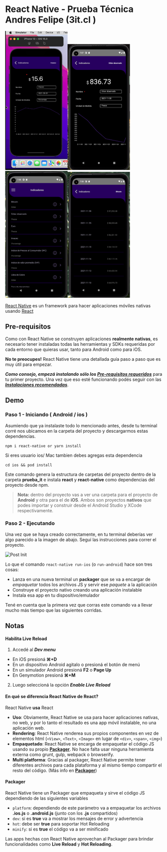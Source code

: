 # React Native - Prueba Técnica Andres Felipe (3it.cl )


<img src="https://github.com/andresfelipe3112/prueba_it/blob/main/src/assets/4.png" width="200"><img src="https://github.com/andresfelipe3112/prueba_it/blob/main/src/assets/1.png" width="200"><img src="https://github.com/andresfelipe3112/prueba_it/blob/main/src/assets/2.png" width="200"><img src="https://github.com/andresfelipe3112/prueba_it/blob/main/src/assets/3.png" width="200">


[React Native](https://facebook.github.io/react-native) es un framework para hacer aplicaciones móviles nativas usando [React](https://facebook.github.io/react)

## Pre-requisitos
Como con React Native se construyen aplicaciones **realmente nativas**, es necesario tener instaladas todas las herramientas y SDKs requeridas por cada entorno que quieras usar, tanto para Android como para iOS.

**No te preocupes!**
React Native tiene una detallada guía paso a paso que es muy útil para empezar.

**_Como consejo, empezá instalando sólo los [Pre-requisitos requeridos](https://facebook.github.io/react-native/docs/getting-started.html#required-prerequisites)_** para tu primer proyecto. Una vez que eso esté funcionando podés seguir con las _**[Instalaciones recomendadas](https://facebook.github.io/react-native/docs/getting-started.html#highly-recommended-installs)**_.

## Demo
### Paso 1 - Iniciando ( Android / ios )
Asumiendo que ya instalaste todo lo mencionado antes, desde tu terminal corré nos ubicamos en la carpeta del proyecto y descargarmos estas dependencias.

```
npm i react-native or yarn install

```
Si eres usuario ios/ Mac tambien debes agregas esta dependencia
```
cd ios && pod install

```
Este comando genera la estructura de carpetas del proyecto dentro de la carpeta **prueba_it** e instala **react** y **react-native** como dependencias del proyecto desde npm.

> **Nota:** dentro del proyecto vas a ver una carpeta para el proyecto de **Android** y otra para el de **iOS**.
Ambos son proyectos **nativos** que podes importar y construir desde el Android Studio y XCode respectivamente.

### Paso 2 - Ejecutando
Una vez que se haya creado correctamente, en tu terminal deberías ver algo parecido a la imagen de abajo. Seguí las instrucciones para correr el proyecto.

![Post Init](./doc-images/post-init.png)

Lo que el comando `react-native run-ios` (o `run-android`) hace son tres cosas:
- Lanza en una nueva terminal un **packager** que se va a encargar de _empaquetar_ todos los archivos JS y servir ese _paquete_ a la aplicación
- Construye el proyecto nativo creando una aplicación instalable
- Instala esa app en tu dispositivo/emulador

Tené en cuenta que la primera vez que corras este comando va a llevar mucho más tiempo que las siguientes corridas.



## Notas
#### Habilita Live Reload
1. Accedé al **_Dev menu_**
  - En iOS presioná **⌘+D**
  - En un dispositivo Android agitalo o presioná el botón de menú
  - En un simulador Android presioná **F2** o **Page Up**
  - En Genymotion presioná **⌘+M**
2. Luego seleccioná la opción **_Enable Live Reload_**

#### En qué se diferencia React Native de React?
React Native **usa** React
- **Uso**: Obviamente, React Native se usa para hacer aplicaciones nativas, no web, y por lo tanto el resultado es una app móvil instalable, no una aplicación web.
- **Rendering**: React Native renderea sus propios componentes en vez de elementos html (`<View>`, `<Text>`, `<Image>` en lugar de `<div>`, `<span>`, `<img>`)
- **Empaquetado**: React Native se encarga de empaquetar el código JS usando su propio [**Packager**](#packager). No hace falta usar ninguna herramienta externa como grunt, gulp, webpack o browserify.
- **Multi platforma**: Gracias al packager, React Native permite tener diferentes archivos para cada plataforma y al mismo tiempo compartir el resto del código. (Más info en [**Packager**](#packager))

#### Packager
React Native tiene un Packager que empaqueta y sirve el código JS dependiendo de las siguientes variables
- `platform`: dependiendo de este parámetro va a empaquetar los archivos **.ios.js** o **.android.js** (junto con los **.js** compartidos)
- `dev`: si es **true** va a mostrar los mensajes de error y advertencia
- `hot`: debe ser **true** para soportar Hot Reloading
- `minify`: si es **true** el código va a ser minificado

Las apps hechas con React Native aprovechan al Packager para brindar funcionalidades como **Live Reload** y **Hot Reloading**.

